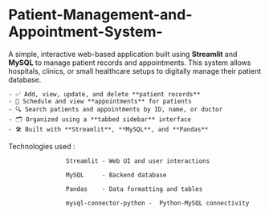 # Patient-Management-and-Appointment-System-

A simple, interactive web-based application built using **Streamlit** and **MySQL** to manage patient records and appointments. This system allows hospitals, clinics, or small healthcare setups to digitally manage their patient database.


    - ✅ Add, view, update, and delete **patient records**
    - 📅 Schedule and view **appointments** for patients
    - 🔍 Search patients and appointments by ID, name, or doctor
    - 🗂️ Organized using a **tabbed sidebar** interface
    - 🛠️ Built with **Streamlit**, **MySQL**, and **Pandas**

  Technologies used : 

                    Streamlit - Web UI and user interactions
 
                    MySQL     - Backend database
 
                    Pandas    - Data formatting and tables 
 
                    mysql-connector-python -  Python-MySQL connectivity
